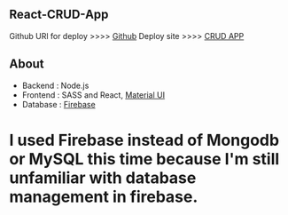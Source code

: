 ## React-CRUD-App

Github URl for deploy >>>> [Github](https://github.com/yoshino9397/React-CRUD-Deploy) 
Deploy site >>>> [CRUD APP](https://yoshino-crud-app.netlify.app) 


## About

- Backend : Node.js
- Frontend : SASS and React, [Material UI](https://mui.com/)
- Database : [Firebase](https://firebase.google.com/)


# I used Firebase instead of Mongodb or MySQL this time because I'm still unfamiliar with database management in firebase.
